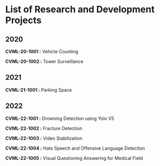 
# List of Research and Development Projects

## 2020
**CVML-20-1001 :** Vehicle Counting

**CVML-20-1002 :** Tower Surveillance

## 2021
**CVML-21-1001 :** Parking Space


## 2022
**CVML-22-1001 :** Drowning Detection using Yolo V5

**CVML-22-1002 :** Fracture Detection

**CVML-22-1003 :** Video Stabilization

**CVML-22-1004 :** Hate Speech and Offensive Language Detection

**CVML-22-1005 :** Visual Questioning Answering for Medical Field




